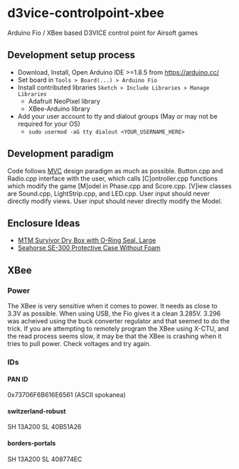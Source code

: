 # d3vice-controlpoint-xbee
Arduino Fio / XBee based D3VICE control point for Airsoft games

## Development setup process

  * Download, Install, Open Arduino IDE >=1.8.5 from https://arduino.cc/
  * Set board in `Tools > Board(...) > Arduino Fio`
  * Install contributed libraries `Sketch > Include Libraries > Manage Libraries`
    * Adafruit NeoPixel library
    * XBee-Arduino library
  * Add your user account to tty and dialout groups (May or may not be required for your OS)
    * `sudo usermod -aG tty dialout <YOUR_USERNAME_HERE>`

## Development paradigm

Code follows [MVC](https://en.wikipedia.org/wiki/Model%E2%80%93view%E2%80%93controller) design paradigm as much as possible. Button.cpp and Radio.cpp interface with the user, which calls [C]ontroller.cpp functions which modify the game [M]odel in Phase.cpp and Score.cpp. [V]iew classes are Sound.cpp, LightStrip.cpp, and LED.cpp. User input should never directly modify views. User input should never directly modify the Model.

## Enclosure Ideas

  * [MTM Survivor Dry Box with O-Ring Seal, Large](https://www.amazon.com/MTM-Survivor-Ring-Orange-Large/dp/B002KENWZY/ref=pd_rhf_ee_s_cp_0_3?_encoding=UTF8&pd_rd_i=B002KENWZY&pd_rd_r=DREY47809SR4JA75TENW&pd_rd_w=tL9qp&pd_rd_wg=YghNF&psc=1&refRID=DREY47809SR4JA75TENW)
  * [Seahorse SE-300 Protective Case Without Foam](https://www.amazon.com/Seahorse-Protective-Case-without-Orange/dp/B001A1TR1Q/ref=sr_1_14?ie=UTF8&qid=1509563510&sr=8-14&keywords=waterproof+case)


## XBee

### Power

The XBee is very sensitive when it comes to power. It needs as close to 3.3V as possible. When using USB, the Fio gives it a clean 3.285V. 3.296 was acheived using the buck converter regulator and that seemed to do the trick. If you are attempting to remotely program the XBee using X-CTU, and the read process seems slow, it may be that the XBee is crashing when it tries to pull power. Check voltages and try again.

### IDs

#### PAN ID

0x73706F6B616E6561 (ASCII spokanea)

#### switzerland-robust

SH 13A200
SL 40B51A26

#### borders-portals

SH 13A200
SL 408774EC

